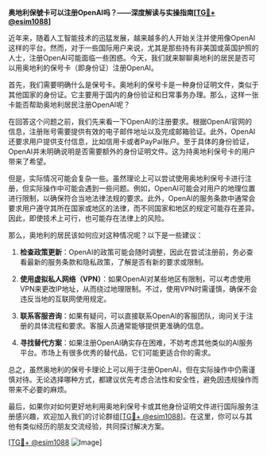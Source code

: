 **奥地利保號卡可以注册OpenAI吗？——深度解读与实操指南[[TG💪+ @esim1088](https://t.me/s/esim1088)]**

近年来，随着人工智能技术的迅猛发展，越来越多的人开始关注并使用像OpenAI这样的平台。然而，对于一些国际用户来说，尤其是那些持有非美国或英国护照的人士，注册OpenAI可能面临一些困惑。今天，我们就来聊聊奥地利的居民是否可以用奥地利的保号卡（即身份证）注册OpenAI。

首先，我们需要明确什么是保号卡。奥地利的保号卡是一种身份证明文件，类似于其他国家的身份证。它主要用于国内的身份验证和日常事务办理。那么，这样一张卡能否帮助奥地利居民注册OpenAI呢？

在回答这个问题之前，我们先来看一下OpenAI的注册要求。根据OpenAI官网的信息，注册账号需要提供有效的电子邮件地址以及完成邮箱验证。此外，OpenAI还要求用户提供支付信息，比如信用卡或者PayPal账户。至于具体的身份验证，OpenAI并未明确说明是否需要额外的身份证明文件。这为持奥地利保号卡的用户带来了希望。

但是，实际情况可能会复杂一些。虽然理论上可以尝试使用奥地利保号卡进行注册，但实际操作中可能会遇到一些问题。例如，OpenAI可能会对用户的地理位置进行限制，以确保符合当地法律法规的要求。此外，OpenAI的服务条款中通常会要求用户遵守其所在国家或地区的法律，而不同国家和地区的规定可能存在差异。因此，即使技术上可行，也可能存在法律上的风险。

那么，奥地利的居民该如何应对这种情况呢？以下是一些建议：

1. **检查政策更新**：OpenAI的政策可能会随时调整，因此在尝试注册前，务必查看最新的服务条款和隐私政策，了解是否有新的要求或限制。

2. **使用虚拟私人网络（VPN）**：如果OpenAI对某些地区有限制，可以考虑使用VPN来更改IP地址，从而绕过地理限制。不过，使用VPN时需谨慎，确保不会违反当地的互联网使用规定。

3. **联系客服咨询**：如果有疑问，可以直接联系OpenAI的客服团队，询问关于注册的具体流程和要求。客服人员通常能够提供更准确的信息。

4. **寻找替代方案**：如果注册OpenAI确实存在困难，不妨考虑其他类似的AI服务平台。市场上有很多优秀的替代品，它们可能更适合你的需求。

总之，虽然奥地利的保号卡理论上可以用于注册OpenAI，但在实际操作中仍需谨慎对待。无论选择哪种方式，都建议优先考虑合法性和安全性，避免因违规操作而带来不必要的麻烦。

最后，如果你对如何更好地利用奥地利保号卡或其他身份证明文件进行国际服务注册感兴趣，欢迎加入我们的讨论群组[[TG💪+ @esim1088](https://t.me/s/esim1088)]。在这里，你可以与其他有类似经历的朋友交流经验，共同探讨解决方案。

[[TG💪+ @esim1088](https://t.me/s/esim1088) ![Image](https://i.postimg.cc/4NQfJmqS/Snipaste-2025-05-13-00-14-12.png)]